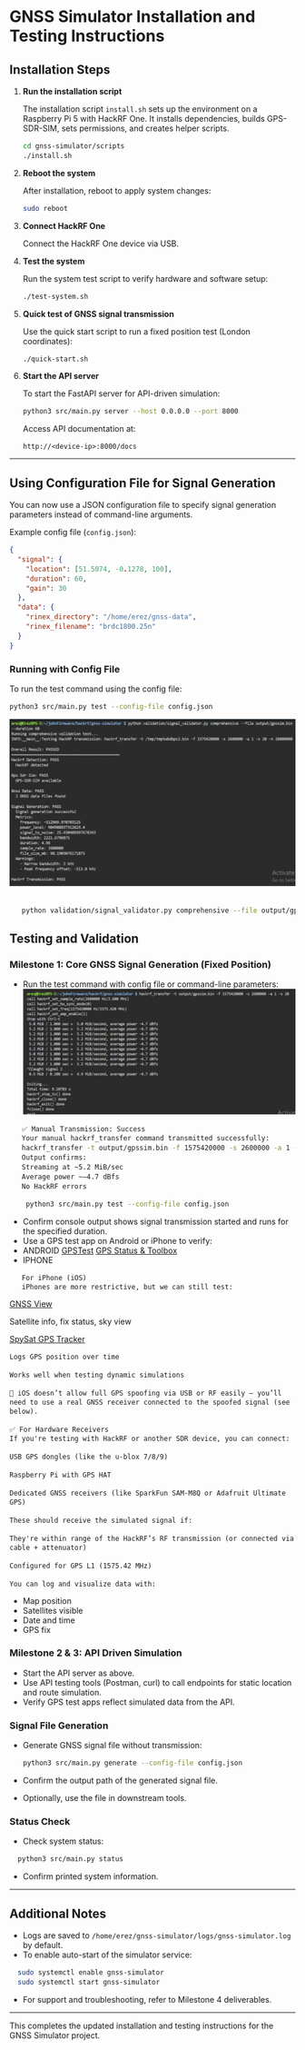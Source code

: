 # GNSS Simulator Installation and Testing Instructions

## Installation Steps

1. **Run the installation script**

   The installation script `install.sh` sets up the environment on a Raspberry Pi 5 with HackRF One. It installs dependencies, builds GPS-SDR-SIM, sets permissions, and creates helper scripts.

   ```bash
   cd gnss-simulator/scripts
   ./install.sh
   ```

2. **Reboot the system**

   After installation, reboot to apply system changes:

   ```bash
   sudo reboot
   ```

3. **Connect HackRF One**

   Connect the HackRF One device via USB.

4. **Test the system**

   Run the system test script to verify hardware and software setup:

   ```bash
   ./test-system.sh
   ```

5. **Quick test of GNSS signal transmission**

   Use the quick start script to run a fixed position test (London coordinates):

   ```bash
   ./quick-start.sh
   ```

6. **Start the API server**

   To start the FastAPI server for API-driven simulation:

   ```bash
   python3 src/main.py server --host 0.0.0.0 --port 8000
   ```

   Access API documentation at:

   ```
   http://<device-ip>:8000/docs
   ```

---

## Using Configuration File for Signal Generation

You can now use a JSON configuration file to specify signal generation parameters instead of command-line arguments.

Example config file (`config.json`):

```json
{
  "signal": {
    "location": [51.5074, -0.1278, 100],
    "duration": 60,
    "gain": 30
  },
  "data": {
    "rinex_directory": "/home/erez/gnss-data",
    "rinex_filename": "brdc1800.25n"
  }
}
```

### Running with Config File

To run the test command using the config file:

```bash
python3 src/main.py test --config-file config.json
```
![image](image.png)
```bash
   
   python validation/signal_validator.py comprehensive --file output/gpssim.bin --duration 60
  ```


   ## Testing and Validation

   ### Milestone 1: Core GNSS Signal Generation (Fixed Position)

   - Run the test command with config file or command-line parameters:
   ![transmitting](<Screenshot (466).png>)
```bash
   ✅ Manual Transmission: Success
   Your manual hackrf_transfer command transmitted successfully:
   hackrf_transfer -t output/gpssim.bin -f 1575420000 -s 2600000 -a 1 -x 20
   Output confirms:
   Streaming at ~5.2 MiB/sec
   Average power ~–4.7 dBfs
   No HackRF errors
   ```

```bash
    python3 src/main.py test --config-file config.json
  ```

- Confirm console output shows signal transmission started and runs for the specified duration.
- Use a GPS test app on Android or iPhone to verify:
 - ANDROID
   [GPSTest](https://play.google.com/store/apps/details?id=com.android.gpstest)
   [GPS Status & Toolbox](https://play.google.com/store/apps/details?id=com.eclipsimgpsstatus2)
 - IPHONE

```
   For iPhone (iOS)
   iPhones are more restrictive, but we can still test:
```
   [GNSS View](https://apps.apple.com/us/app/gnss-view/id1470130467)

   Satellite info, fix status, sky view

   [SpySat GPS Tracker](https://apps.apple.com/us/app/spysat-gps-tracker/id959903289)
   ```
   Logs GPS position over time

   Works well when testing dynamic simulations

   🛑 iOS doesn’t allow full GPS spoofing via USB or RF easily — you’ll need to use a real GNSS receiver connected to the spoofed signal (see below).

   ✅ For Hardware Receivers
   If you're testing with HackRF or another SDR device, you can connect:

   USB GPS dongles (like the u-blox 7/8/9)

   Raspberry Pi with GPS HAT

   Dedicated GNSS receivers (like SparkFun SAM-M8Q or Adafruit Ultimate GPS)

   These should receive the simulated signal if:

   They're within range of the HackRF’s RF transmission (or connected via cable + attenuator)

   Configured for GPS L1 (1575.42 MHz)

   You can log and visualize data with:
   ```
  - Map position
  - Satellites visible
  - Date and time
  - GPS fix

### Milestone 2 & 3: API Driven Simulation

- Start the API server as above.
- Use API testing tools (Postman, curl) to call endpoints for static location and route simulation.
- Verify GPS test apps reflect simulated data from the API.

### Signal File Generation

- Generate GNSS signal file without transmission:

  ```bash
  python3 src/main.py generate --config-file config.json
  ```

- Confirm the output path of the generated signal file.
- Optionally, use the file in downstream tools.

### Status Check

- Check system status:

```bash
  python3 src/main.py status
  ```

- Confirm printed system information.

---

## Additional Notes

- Logs are saved to `/home/erez/gnss-simulator/logs/gnss-simulator.log` by default.
- To enable auto-start of the simulator service:

```bash
  sudo systemctl enable gnss-simulator
  sudo systemctl start gnss-simulator
  ```

- For support and troubleshooting, refer to Milestone 4 deliverables.

---

This completes the updated installation and testing instructions for the GNSS Simulator project.

